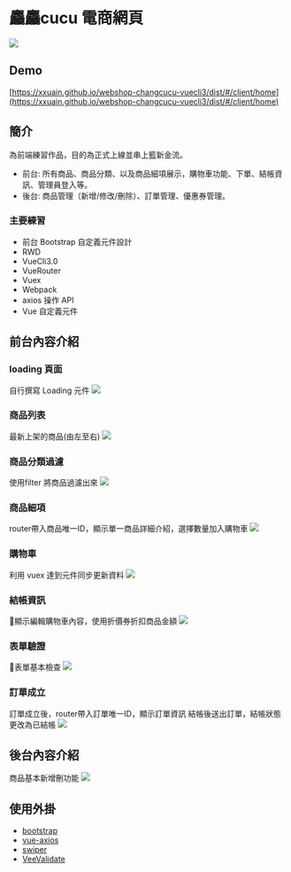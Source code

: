 # 麤麤cucu 電商網頁

![](https://xxuain.github.io/webshop-changcucu-vuecli3/dist/img/demo/home-1.png)

## Demo
[https://xxuain.github.io/webshop-changcucu-vuecli3/dist/#/client/home](https://xxuain.github.io/webshop-changcucu-vuecli3/dist/#/client/home)

## 簡介
為前端練習作品，目的為正式上線並串上籃新金流。
+ 前台: 所有商品、商品分類、以及商品細項展示，購物車功能、下單、結帳資訊、管理員登入等。
+ 後台: 商品管理（新增/修改/刪除）、訂單管理、優惠券管理。

### 主要練習
+ 前台 Bootstrap 自定義元件設計
+ RWD
+ VueCli3.0
+ VueRouter
+ Vuex
+ Webpack
+ axios 操作 API
+ Vue 自定義元件

## 前台內容介紹
### loading 頁面
自行撰寫 Loading 元件
![](https://xxuain.github.io/webshop-changcucu-vuecli3/dist/img/demo/home-0.png)

### 商品列表
最新上架的商品(由左至右)
![](https://xxuain.github.io/webshop-changcucu-vuecli3/dist/img/demo/home-2.png)

### 商品分類過濾
使用filter 將商品過濾出來
![](https://xxuain.github.io/webshop-changcucu-vuecli3/dist/img/demo/home-3.png)

### 商品細項
router帶入商品唯一ID，顯示單一商品詳細介紹，選擇數量加入購物車
![](https://xxuain.github.io/webshop-changcucu-vuecli3/dist/img/demo/home-4.png)

### 購物車
利用 vuex 達到元件同步更新資料
![](https://xxuain.github.io/webshop-changcucu-vuecli3/dist/img/demo/home-6.png)

### 結帳資訊
顯示編輯購物車內容，使用折價券折扣商品金額
![](https://xxuain.github.io/webshop-changcucu-vuecli3/dist/img/demo/home-5.png)

### 表單驗證
表單基本檢查
![](https://xxuain.github.io/webshop-changcucu-vuecli3/dist/img/demo/home-7.png)

### 訂單成立
訂單成立後，router帶入訂單唯一ID，顯示訂單資訊
結帳後送出訂單，結帳狀態更改為已結帳
![](https://xxuain.github.io/webshop-changcucu-vuecli3/dist/img/demo/home-8.png)

## 後台內容介紹
商品基本新增刪功能
![](https://xxuain.github.io/webshop-changcucu-vuecli3/dist/img/demo/home-9.png)

## 使用外掛
+ [bootstrap](https://bootstrap.hexschool.com/)
+ [vue-axios](https://www.npmjs.com/package/vue-axios)
+ [swiper](http://idangero.us/swiper/)
+ [VeeValidate](https://baianat.github.io/vee-validate/)


